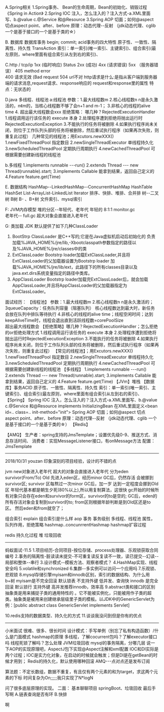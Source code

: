 A.Spring相关
1.Spring事务、 Bean的生命周期，Bean的初始化、销毁过程
《Spring in Action》
2.Spring IOC 注入，怎么注入的？注入方式-a.XML里面写、b.@value c.@Service 和@Resource
3.Spring AOP 切面；如何@aspect 切点aspect point、after、before
原理：动态代理--反射 （jdk动态代理、cglib 一个是基于接口的一个是基于类的☆）

B. 数据库
数据库事务  begin; commit;  acid事务的四大特性
原子性、一致性、隔离性、持久性
TransAction
索引：单一索引(唯一索引、主键索引)、组合索引(最左原则，where里面有组合索引从左到右的索引)、


C.http / tcp/ip
1xx  (临时响应)
Status 2xx  (成功)
4xx (请求错误)
5xx （服务器错误）
405 method error\
400 请求无效 (Bad request
504 url不对
http请求是什么:是指从客户端到服务器端的请求消息,request请求、response响应的
request和response里的属性
特点：无状态的

D.java 多线程、线程池
a:线程池
参数：1.最大线程数m 2.核心线程数n n是永久激活的，n《m的，当核心线程数不够了会n+1 and m-1；  3.非核心的线程的alive time  4.
超出最大线程数会xxx
拒绝策略： 哪几种？RejectedExecutionHandler
1.线程调用运行该任务的 execute 本身
2.处理程序遭到拒绝将抛出运行时RejectedExecutionException
3.不能执行的任务将被删除
4.如果执行程序尚未关闭，则位于工作队列头部的任务将被删除，然后重试执行程序（如果再次失败，则重复此过程）
几种常见的线程池；用Excutors.newXXX()
1.newFixedThreadPool 指定数目
2.newSingleThreadExecutor 单线程持久化
3.newScheduledThreadPool  定期执行周期执行
4.newCachedThreadPool  可根据需要创建新线程的线程池



b.多线程
1.implements runnable   ---run()
2.extends Thread --- new Thread(runnable).start;
3.implements Callable 能拿到结果，返回自己定义的
4.Feature feature.get(Time)


E. 数据结构
HashMap--LinkedHashMap--ConcurrentHashMap
HashTable
HashSet
List-ArrayList-LinkedList
Iterator
排序、快排、堆排、合并排
树--二叉树 B树 B- 、B+树 文件索引、mysql索引


F: JVM内存模型
堆的分区--年轻代、老年代
年轻的 8:1:1   monitor.gc    
老年代--      full.gc   超大对象会直接进入老年代




G: 类加载
JDK 默认提供了如下几种ClassLoader
1. BootStrp ClassLoader 是C++写的;它是在Java虚拟机启动后初始化的
负责加载%JAVA_HOME%/jre/lib,-Xbootclasspath参数指定的路径以及%JAVA_HOME%/jre/classes中的类
2. ExtClassLoader
Bootstrp loader加载ExtClassLoader,并且将ExtClassLoader的父加载器设置为Bootstrp loader
加载%JAVA_HOME%/jre/lib/ext，此路径下的所有classes目录以及java.ext.dirs系统变量指定的路径中类库。
3. AppClassLoader
Bootstrp loader加载完ExtClassLoader后，就会加载AppClassLoader,并且将AppClassLoader的父加载器指定为 ExtClassLoader。


面试经历：
【线程池】
参数：1.最大线程数m 2.核心线程数n n是永久激活的；
3queueCapacity：任务队列容量（阻塞队列）  核心线程数达到最大时，新任务会放在队列中排队等待执行
4.非核心的线程的alive time；线程空闲时间；达到keepAliveTime时，线程会退出直到活跃线程数=corePoolSize  
超出最大线程数会
【拒绝策略】哪几种？RejectedExecutionHandler；怎么拒绝的or拒绝处理方式
1.线程调用运行该任务的 execute 本身
2.处理程序遭到拒绝将抛出运行时RejectedExecutionException
3.不能执行的任务将被删除
4.如果执行程序尚未关闭，则位于工作队列头部的任务将被删除，然后重试执行程序（如果再次失败，则重复此过程）
【常见的线程池】；用Excutors.newXXX()
1.newFixedThreadPool 指定数目
2.newSingleThreadExecutor 单线程持久化
3.newScheduledThreadPool  定期执行周期执行
4.newCachedThreadPool  可根据需要创建新线程的线程池
【多线程】
1.implements runnable   ---run()
2.extends Thread --- new Thread(runnable).start;
3.implements Callable 能拿到结果，返回自己定义的
4.Feature feature.get(Time)
【JVm】堆栈
【数据库】事务ACID 原子性、一致性、隔离性、持久性
索引：单一索引(唯一索引、主键索引)、组合索引(最左原则，where里面有组合索引从左到右的索引)、
【Spring】
Spring IOC 注入，怎么注入的？注入方式-a.XML里面写、b.@value c.@Service 和@Resource
implements InitializingBean
在XML里面定义\<bean id=.. class=.. init-method="init">
Spring AOP 切面；如何@aspect 切点aspect point、after、before
原理：动态代理--反射 （jdk动态代理、cglib 一个是基于接口的一个是基于类的☆）
【Redis】

【AMQ】
生产者：spring支持的JmsTemplate；设置优先级0-9、推送方式、消息存活时间、
消费者：实现MessageListener接口，有onMessage方法
配置：JmsTemplate

----
2018/10/31 youzan
印象深刻的项目经验，设计的不错的点

jvm   new对象进入老年代 超大的对象会直接进入老年代
分为eden survivor(From/To) Old
先进入eden区，经历minor GC后，仍然存活 会被挪到survivor区;
survivor 区每熬过一次minor GC后，加一岁 达到一定程度会挪到Old区
年轻代基本都是朝生夕死(80%以上),所以用复制算法，这很快
gc开始的时候所有对象只会存在eden和survivor的form区，survivor的to是空的; GC后，eden的所有存活对象会复制到survivor的to; from区则根据年龄判断是到Old区还是to区。 然后eden和from就空了；

组合索引
explain 组合索引是什么样
aop
事务    事务级别
多线程、线程池  属性，队列作用，拒绝策略
hashmap..concunrrentHashmap  hashmap扩容过程

redis 持久化过程
堆 垃圾回收

----
蚂蚁面试-11.5
1.项目经历-合同项目-按位存储、process处理器、乐观锁获取合同编号
2.事务的隔离性-脏读读未提交-不可重复读反复读不一致，读已提交--幻读--局部和整体--串行
3.设计模式--模板方法、观察者模式？
4.HashMap实现、线程安全吗
5.volatile和synchronized
6.集群--多实例可以访问一个应用吗
7.乐观锁、悲观锁
8.mysql存储引擎myisam和innodb区别，索引的数据结构、为什么用b+树
myisam是不完全回滚 默认锁表  不支持外键 低并发、查询快
innodb 是完全回滚   默认锁行  支持外键   高并发推荐innodb，效率高
9.abstract类和接口的区别
抽象类是用来捕捉子类的通用特性的 。它不能被实例化，只能被用作子类的超类。抽象类是被用来创建继承层级里子类的模板。以JDK中的GenericServlet为例：[public abstract class GenericServlet implements Servlet]

10.redis支持的数据类型、持久化的方式
11.谈谈我没问到但是你有的优点

----
小米面试
很难、很多、很长时间
设计模式：手写单例（别忘了私有构造函数）/什么是门面模式
hashmap的原理
多线程，了解cocurrent包吗？了解executor接口吗
线程死锁了解吗？怎么处理
JVM垃圾回收
mysql的事务隔离，分哪几层
说一下AOP的实现原理吧，AspectJ包下实现@Aspect注解和xml配置
IOC和DI实际是两个过程；IOC是实力化对象，在启动的时候就会触发；但是DI是在getBean的时候才用到；
Redis的持久化，默认使用哪种回滚
AMQ---点对点还是发布订阅

算法题：不定长数组，数据不重复，有且仅有两个元素的和为target，求这两个元素的下标
时间复杂为On;;;;;我只实现了N*logN

问了很多底层原理的实现。
二面：
基本聊聊项目
springBoot、垃圾回收
最后手写啊
A.链表查询是否有环  B.快排






啊
